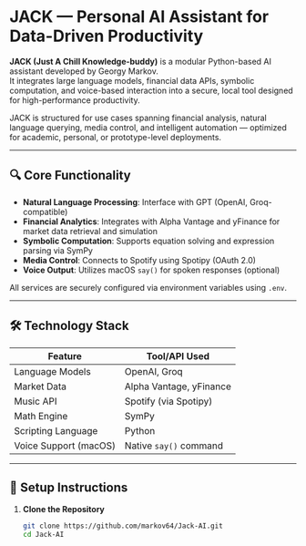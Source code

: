 # JACK — Personal AI Assistant for Data-Driven Productivity

**JACK (Just A Chill Knowledge-buddy)** is a modular Python-based AI assistant developed by Georgy Markov.  
It integrates large language models, financial data APIs, symbolic computation, and voice-based interaction into a secure, local tool designed for high-performance productivity.

JACK is structured for use cases spanning financial analysis, natural language querying, media control, and intelligent automation — optimized for academic, personal, or prototype-level deployments.

---

## 🔍 Core Functionality

- **Natural Language Processing**: Interface with GPT (OpenAI, Groq-compatible)
- **Financial Analytics**: Integrates with Alpha Vantage and yFinance for market data retrieval and simulation
- **Symbolic Computation**: Supports equation solving and expression parsing via SymPy
- **Media Control**: Connects to Spotify using Spotipy (OAuth 2.0)
- **Voice Output**: Utilizes macOS `say()` for spoken responses (optional)

All services are securely configured via environment variables using `.env`.

---

## 🛠 Technology Stack

| Feature               | Tool/API Used              |
|-----------------------|----------------------------|
| Language Models       | OpenAI, Groq               |
| Market Data           | Alpha Vantage, yFinance    |
| Music API             | Spotify (via Spotipy)      |
| Math Engine           | SymPy                      |
| Scripting Language    | Python                     |
| Voice Support (macOS) | Native `say()` command     |

---

## 🔧 Setup Instructions

1. **Clone the Repository**
   ```bash
   git clone https://github.com/markov64/Jack-AI.git
   cd Jack-AI
